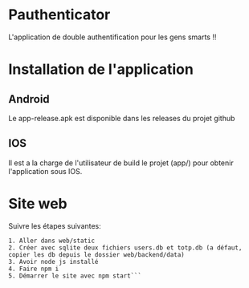 # Pauthenticator

L'application de double authentification pour les gens smarts !!

# Installation de l'application

## Android

Le app-release.apk est disponible dans les releases du projet github

## IOS

Il est a la charge de l'utilisateur de build le projet (app/) pour obtenir l'application sous IOS.

# Site web

Suivre les étapes suivantes:
```
1. Aller dans web/static
2. Créer avec sqlite deux fichiers users.db et totp.db (a défaut, copier les db depuis le dossier web/backend/data)
3. Avoir node js installé
4. Faire npm i
5. Démarrer le site avec npm start```
